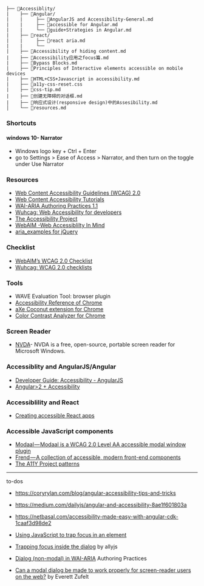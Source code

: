 ```
├── 📂Accessiblity/
|    ├── 📂Angular/
|    |     ├── 📄AngularJS and Accessibility-General.md
|    |     ├── 📄accessible for Angular.md
|    |     └── 📄guide+Strategies in Angular.md
|    ├── 📂react/
|    |     ├── 📄react aria.md
|    |     └── 
|    ├── 📄Accessibility of hiding content.md
|    ├── 📄Accessibility应用之focus篇.md
|    ├── 📄Bypass Blocks.md
|    ├── 📄Principles of Interactive elements accessible on mobile devices
|    ├── 📄HTML+CSS+Javascript in accessibility.md
|    ├── 📄a11y-css-reset.css
|    ├── 📄css-tip.md
|    ├── 📄创建无障碍的对话框.md
|    ├── 📄响应式设计(responsive design)中的Assesibility.md
│    └── 📄resources.md
```

### Shortcuts

#### windows 10- Narrator

- Windows logo key + Ctrl + Enter
- go to Settings  > Ease of Access > Narrator, and then turn on the toggle under Use Narrator

### Resources

- [Web Content Accessibility Guidelines (WCAG) 2.0 ](https://www.w3.org/TR/WCAG20/)
- [Web Content Accessibility Tutorials](https://www.w3.org/WAI/tutorials/page-structure/sections/)
- [WAI-ARIA Authoring Practices 1.1](https://www.w3.org/TR/wai-aria-practices-1.1)
- [Wuhcag: Web Accessibility for developers](https://www.wuhcag.com/)
- [The Accessibility Project](https://a11yproject.com/)
- [WebAIM -Web Accessiblilty In Mind](https://webaim.org/)
- [aria_examples for jQuery](http://heydonworks.com/practical_aria_examples/)

### Checklist

- [WebAIM’s WCAG 2.0 Checklist](http://webaim.org/standards/wcag/checklist)
- [Wuhcag: WCAG 2.0 checklists](https://www.wuhcag.com/wcag-checklist/)

### Tools

- WAVE Evaluation Tool: browser plugin
- [Accessibility Reference of Chrome](https://developers.google.com/web/tools/chrome-devtools/accessibility/reference)
- [aXe Coconut extension for Chrome](https://chrome.google.com/webstore/detail/axe-coconut/iobddmbdndbbbfjopjdgadphaoihpojp/related?hl=en)
- [Color Contrast Analyzer for Chrome](https://accessibility.oit.ncsu.edu/tools/color-contrast-chrome/)

### Screen Reader

- [NVDA](http://www.nvaccess.org/)- NVDA is a free, open-source, portable screen reader  for Microsoft Windows.

### Accessiblity and AngularJS/Angular

- [Developer Guide: Accessibility - AngularJS](https://docs.angularjs.org/guide/accessibility)
- [Angular>2 + Accessibility](https://github.com/honggzb/Study-General/blob/master/Angular-Study/Angular2%2BAccessibility.md)

### Accessiblility and React

- [Creating accessible React apps](https://simplyaccessible.com/article/react-a11y/)

### Accessible JavaScript components

- [Modaal — Modaal is a WCAG 2.0 Level AA accessible modal window plugin](https://github.com/humaan/Modaal)
- [Frend — A collection of accessible, modern front-end components](https://frend.co/)
- [The A11Y Project patterns](http://a11yproject.com/patterns.html)

--------------------

to-dos

- https://coryrylan.com/blog/angular-accessibility-tips-and-tricks
- https://medium.com/dailyjs/angular-and-accessibility-8ae1f601803a
- https://netbasal.com/accessibility-made-easy-with-angular-cdk-1caaf3d98de2


- [Using JavaScript to trap focus in an element](https://hiddedevries.nl/en/blog/2017-01-29-using-javascript-to-trap-focus-in-an-element)
- [Trapping focus inside the dialog](https://allyjs.io/tutorials/accessible-dialog.html#trapping-focus-inside-the-dialog) by allyjs
- [Dialog (non-modal) in WAI-ARIA](https://www.w3.org/TR/wai-aria-practices/#dialog_modal) Authoring Practices
- [Can a modal dialog be made to work properly for screen-reader users on the web?](http://zufelt.ca/blog/can-modal-dialog-be-made-work-properly-screen-reader-users-web) by Everett Zufelt
